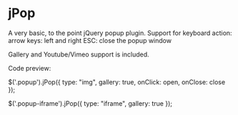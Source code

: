 # jPop

A very basic, to the point jQuery popup plugin.
Support for keyboard action:
	arrow keys: left and right
	ESC: close the popup window

Gallery and Youtube/Vimeo support is included.


Code preview:

$('.popup').jPop({
	type: "img",
	gallery: true,
	onClick: open,
	onClose: close
}); 

$('.popup-iframe').jPop({
	type: "iframe",
	gallery: true
});